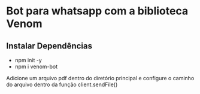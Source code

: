 # Bot para whatsapp com a biblioteca Venom

## Instalar Dependências
- npm init -y
- npm i venom-bot

Adicione um arquivo pdf dentro do diretório principal e configure o caminho do arquivo dentro da função client.sendFile()
